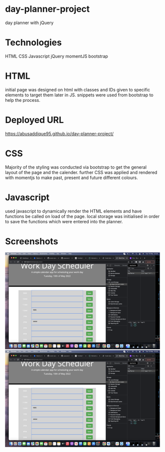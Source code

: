 # day-planner-project

day planner with jQuery

# Technologies

HTML
CSS
Javascript
jQuery
momentJS
bootstrap

# HTML

initial page was designed on html with classes and IDs given to specific elements to target them later in JS. snippets were used from bootstrap to help the process.

# Deployed URL

https://abusaddique95.github.io/day-planner-project/

# CSS

Majority of the styling was conducted via bootstrap to get the general layout of the page and the calender. further CSS was applied and rendered with momentjs to make past, present and future different colours.

# Javascript

used javascript to dynamically render the HTML elements and have functions be called on load of the page. local storage was initialised in order to save the functions which were entered into the planner.

# Screenshots

![screenshot](./assets/css/images/ls.png)
![screenshot](./assets/css/images/ls.png)

